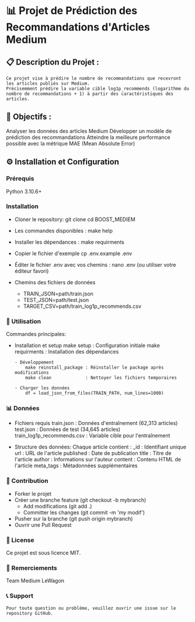 # 📊 Projet de Prédiction des Recommandations d'Articles Medium

## 📋 Description du Projet :
	Ce projet vise à prédire le nombre de recommandations que recevront les articles publiés sur Medium.
	Précisemment prédire la variable cible log1p_recommends (logarithme du nombre de recommandations + 1) à partir des caractéristiques des articles.

## 🎯 Objectifs :
  Analyser les données des articles Medium
  Développer un modèle de prédiction des recommandations
  Atteindre la meilleure performance possible avec la métrique MAE (Mean Absolute Error)


## ⚙️ Installation et Configuration
###  Prérequis
  Python 3.10.6+

### Installation
- Cloner le repository:
  git clone <repository-url>
  cd BOOST_MEDIEM

- Les commandes disponibles :
  make help

- Installer les dépendances :
  make requirments

- Copier le fichier d'exemple
  cp .env.example .env

- Éditer le fichier .env avec vos chemins :
  nano .env    (ou utiliser votre éditeur favori)

- Chemins des fichiers de données
   - TRAIN_JSON=path/train.json
   - TEST_JSON=path/test.json
   - TARGET_CSV=path/train_log1p_recommends.csv


### 🚀 Utilisation

Commandes principales:
  - Installation et setup
      make setup           : Configuration initiale
			make requirments     : Installation des dépendances

		- Développement
			make reinstall_package : Réinstaller le package après modifications
			make clean             : Nettoyer les fichiers temporaires

		- Charger les données
			df = load_json_from_files(TRAIN_PATH, num_lines=1000)


### 📊 Données
- Fichiers requis
    train.json : Données d'entraînement (62,313 articles)
    test.json : Données de test (34,645 articles)
    train_log1p_recommends.csv : Variable cible pour l'entraînement

- Structure des données:
    Chaque article contient :
      _id : Identifiant unique
      url : URL de l'article
      published : Date de publication
      title : Titre de l'article
      author : Informations sur l'auteur
      content : Contenu HTML de l'article
      meta_tags : Métadonnées supplémentaires


### 🤝 Contribution
  - Forker le projet
  - Créer une branche feature (git checkout -b mybranch)
	- Add modifications (git add .)
	- Committer les changes (git commit -m 'my modif')
  - Pusher sur la branche (git push origin mybranch)
  - Ouvrir une Pull Request

### 📝 License
 Ce projet est sous licence MIT.

### 🙏 Remerciements
  Team Medium
  LeWagon

### 📞 Support
	Pour toute question ou problème, veuillez ouvrir une issue sur le repository GitHub.
